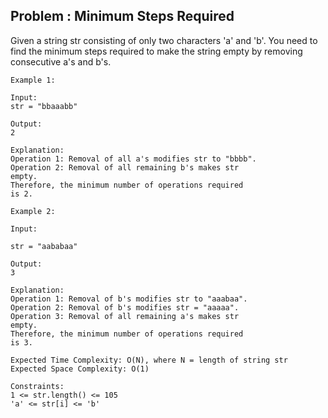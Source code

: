 ## Problem : Minimum Steps Required

Given a string str consisting of only two characters 'a' and 'b'. You need to find the minimum steps required to make the string empty by removing consecutive
a's and b's.

```
Example 1:

Input:
str = "bbaaabb"

Output:
2

Explanation:
Operation 1: Removal of all a's modifies str to "bbbb".
Operation 2: Removal of all remaining b's makes str
empty.
Therefore, the minimum number of operations required
is 2.
```

```
Example 2:

Input:

str = "aababaa"

Output:
3

Explanation:
Operation 1: Removal of b's modifies str to "aaabaa".
Operation 2: Removal of b's modifies str = "aaaaa".
Operation 3: Removal of all remaining a's makes str 
empty.
Therefore, the minimum number of operations required 
is 3.
```
```
Expected Time Complexity: O(N), where N = length of string str
Expected Space Complexity: O(1)
```
```
Constraints:
1 <= str.length() <= 105
'a' <= str[i] <= 'b' 
```